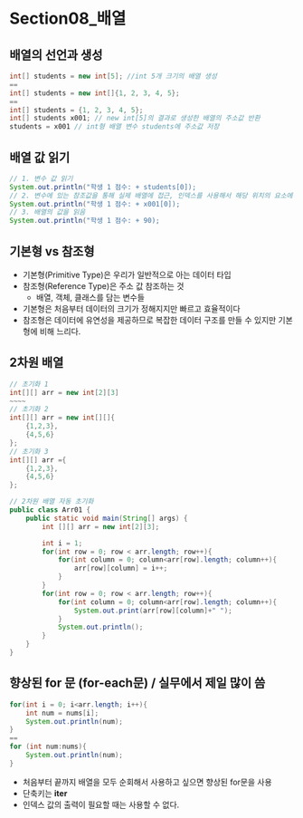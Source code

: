 # Section08\_배열

## 배열의 선언과 생성

```java
int[] students = new int[5]; //int 5개 크기의 배열 생성
==
int[] students = new int[]{1, 2, 3, 4, 5};
==
int[] students = {1, 2, 3, 4, 5};
int[] students x001; // new int[5]의 결과로 생성한 배열의 주소값 반환
students = x001 // int형 배열 변수 students에 주소값 저장
```

## 배열 값 읽기

```java
// 1. 변수 값 읽기
System.out.println("학생 1 점수: + students[0]);
// 2. 변수에 있는 참조값을 통해 실제 배열에 접근, 인덱스를 사용해서 해당 위치의 요소에 접급
System.out.println("학생 1 점수: + x001[0]);
// 3. 배열의 값을 읽음
System.out.println("학생 1 점수: + 90);
```

## 기본형 vs 참조형

- 기본형(Primitive Type)은 우리가 일반적으로 아는 데이터 타입
- 참조형(Reference Type)은 주소 값 참조하는 것
  - 배열, 객체, 클래스를 담는 변수들
- 기본형은 처음부터 데이터의 크기가 정해지지만 빠르고 효율적이다
- 참조형은 데이터에 유연성을 제공하므로 복잡한 데이터 구조를 만들 수 있지만 기본형에 비해 느리다.

## 2차원 배열

```java
// 초기화 1
int[][] arr = new int[2][3]
~~~~
// 초기화 2
int[][] arr = new int[][]{
	{1,2,3},
	{4,5,6}
};
// 초기화 3
int[][] arr ={
	{1,2,3},
	{4,5,6}
};
```

```java
// 2차원 배열 자동 초기화
public class Arr01 {
    public static void main(String[] args) {
        int [][] arr = new int[2][3];

        int i = 1;
        for(int row = 0; row < arr.length; row++){
            for(int column = 0; column<arr[row].length; column++){
                arr[row][column] = i++;
            }
        }
        for(int row = 0; row < arr.length; row++){
            for(int column = 0; column<arr[row].length; column++){
                System.out.print(arr[row][column]+" ");
            }
            System.out.println();
        }
    }
}
```

## 향상된 for 문 (for-each문) / 실무에서 제일 많이 씀

```java
for(int i = 0; i<arr.length; i++){
	int num = nums[i];
	System.out.println(num);
}
==
for (int num:nums){
	System.out.println(num);
}
```

- 처음부터 끝까지 배열을 모두 순회해서 사용하고 싶으면 향상된 for문을 사용
- 단축키는 **iter**
- 인덱스 값의 출력이 필요할 때는 사용할 수 없다.
